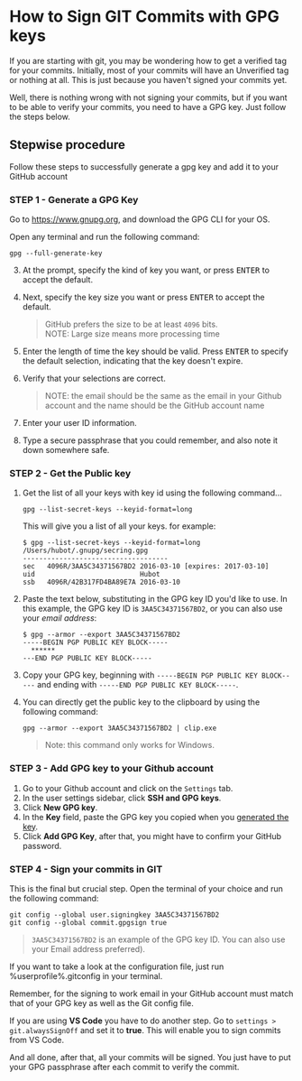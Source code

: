 # How to Sign GIT Commits with GPG keys

If you are starting with git, you may be wondering how to get a verified tag for your commits. Initially, most of your commits will have an Unverified tag or nothing at all. This is just because you haven't signed your commits yet.

Well, there is nothing wrong with not signing your commits, but if you want to be able to verify your commits, you need to have a GPG key. Just follow the steps below.

## Stepwise procedure

Follow these steps to successfully generate a gpg key and add it to your GitHub account

### STEP 1 - Generate a GPG Key

Go to https://www.gnupg.org, and download the GPG CLI for your OS.

Open any terminal and run the following command:

```shell
gpg --full-generate-key
```

3. At the prompt, specify the kind of key you want, or press <kbd>ENTER</kbd> to accept the default.

4. Next, specify the key size you want or press <kbd>ENTER</kbd> to accept the default.

   > GitHub prefers the size to be at least `4096` bits.\
   > NOTE: Large size means more processing time

5. Enter the length of time the key should be valid. Press <kbd>ENTER</kbd> to specify the default selection, indicating that the key doesn't expire.
6. Verify that your selections are correct.
   > NOTE: the email should be the same as the email in your Github account and the name should be the GitHub account name
7. Enter your user ID information.
8. Type a secure passphrase that you could remember, and also note it down somewhere safe.

### STEP 2 - Get the Public key

1. Get the list of all your keys with key id using the following command...

   ```shell
   gpg --list-secret-keys --keyid-format=long
   ```

   This will give you a list of all your keys. for example:

   ```shell
   $ gpg --list-secret-keys --keyid-format=long
   /Users/hubot/.gnupg/secring.gpg
   ------------------------------------
   sec   4096R/3AA5C34371567BD2 2016-03-10 [expires: 2017-03-10]
   uid                          Hubot
   ssb   4096R/42B317FD4BA89E7A 2016-03-10
   ```

2. Paste the text below, substituting in the GPG key ID you'd like to use. In this example, the GPG key ID is `3AA5C34371567BD2`, or you can also use your _email address_:

   ```shell
   $ gpg --armor --export 3AA5C34371567BD2
   -----BEGIN PGP PUBLIC KEY BLOCK-----
     ******
   ---END PGP PUBLIC KEY BLOCK-----
   ```

3. Copy your GPG key, beginning with `-----BEGIN PGP PUBLIC KEY BLOCK-----` and ending with `-----END PGP PUBLIC KEY BLOCK-----`.
4. You can directly get the public key to the clipboard by using the following command:

   ```shell
   gpg --armor --export 3AA5C34371567BD2 | clip.exe
   ```

   > Note: this command only works for Windows.

### STEP 3 - Add GPG key to your Github account

1. Go to your Github account and click on the `Settings` tab.
2. In the user settings sidebar, click **SSH and GPG keys**.
3. Click **New GPG key**.
4. In the **Key** field, paste the GPG key you copied when you [generated the key](#2-get-the-public-key).
5. Click **Add GPG Key**, after that, you might have to confirm your GitHub password.

### STEP 4 - Sign your commits in GIT

This is the final but crucial step. Open the terminal of your choice and run the following command:

```
git config --global user.signingkey 3AA5C34371567BD2
git config --global commit.gpgsign true
```

> `3AA5C34371567BD2` is an example of the GPG key ID. You can also use your Email address preferred).

If you want to take a look at the configuration file, just run %userprofile%\.gitconfig in your terminal.

Remember, for the signing to work email in your GitHub account must match that of your GPG key as well as the Git config file.

If you are using **VS Code** you have to do another step. Go to `settings > git.alwaysSignOff` and set it to **true**. This will enable you to sign commits from VS Code.

And all done, after that, all your commits will be signed. You just have to put your GPG passphrase after each commit to verify the commit.
